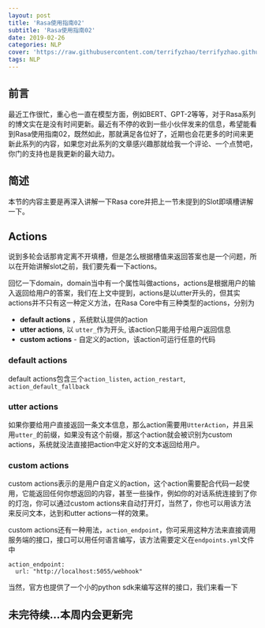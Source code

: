 ```yaml
---
layout: post
title: 'Rasa使用指南02'
subtitle: 'Rasa使用指南02'
date: 2019-02-26
categories: NLP
cover: 'https://raw.githubusercontent.com/terrifyzhao/terrifyzhao.github.io/master/assets/img/2019-02-19-GPT2.0%E8%AE%BA%E6%96%87%E8%A7%A3%E8%AF%BB/cover.jpg'
tags: NLP
---
```


## **前言**

最近工作很忙，重心也一直在模型方面，例如BERT、GPT-2等等，对于Rasa系列的博文实在是没有时间更新。最近有不停的收到一些小伙伴发来的信息，希望能看到Rasa使用指南02，既然如此，那就满足各位好了，近期也会花更多的时间来更新此系列的内容，如果您对此系列的文章感兴趣那就给我一个评论、一个点赞吧，你门的支持也是我更新的最大动力。

## **简述**

本节的内容主要是再深入讲解一下Rasa core并把上一节未提到的Slot即填槽讲解一下。

## **Actions**

说到多轮会话那肯定离不开填槽，但是怎么根据槽值来返回答案也是一个问题，所以在开始讲解slot之前，我们要先看一下actions。

回忆一下domain，domain当中有一个属性叫做actions，actions是根据用户的输入返回给用户的答案，我们在上文中提到，actions是以utter开头的，但其实actions并不只有这一种定义方法，在Rasa Core中有三种类型的actions，分别为

+ **default actions** ，系统默认提供的action
+ **utter actions**, 以 `utter_`作为开头, 该action只能用于给用户返回信息
+ **custom actions** - 自定义的action，该action可运行任意的代码


### **default actions**

default actions包含三个`action_listen`, `action_restart`, `action_default_fallback`

### **utter actions**

如果你要给用户直接返回一条文本信息，那么action需要用`UtterAction`，并且采用`utter_`的前缀，如果没有这个前缀，那这个action就会被识别为custom actions，系统就没法直接把action中定义好的文本返回给用户。

### **custom actions**

custom actions表示的是用户自定义的action，这个action需要配合代码一起使用，它能返回任何你想返回的内容，甚至一些操作，例如你的对话系统连接到了你的灯泡，你可以通过custom actions来自动打开灯，当然了，你也可以用该方法来反问文本，达到和utter actions一样的效果。

custom actions还有一种用法，`action_endpoint`，你可采用这种方法来直接调用服务端的接口，接口可以用任何语言编写，该方法需要定义在`endpoints.yml`文件中
```
action_endpoint:
  url: "http://localhost:5055/webhook"
```

当然，官方也提供了一个小的python sdk来编写这样的接口，我们来看一下


## 未完待续...本周内会更新完




















